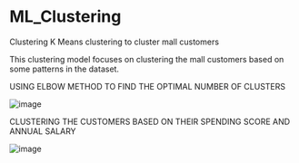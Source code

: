 # ML_Clustering
Clustering
K Means clustering to cluster mall customers

This clustering model focuses on clustering the mall customers based on some patterns in the dataset.

USING ELBOW METHOD TO FIND THE OPTIMAL NUMBER OF CLUSTERS

![image](https://user-images.githubusercontent.com/100340439/155846145-2b1bee56-fc64-465b-b9b2-9ab97b856e7d.png)

CLUSTERING THE CUSTOMERS BASED ON THEIR SPENDING SCORE AND ANNUAL SALARY

![image](https://user-images.githubusercontent.com/100340439/155846187-cc169e48-2e21-436a-8a89-3237d5663749.png)
